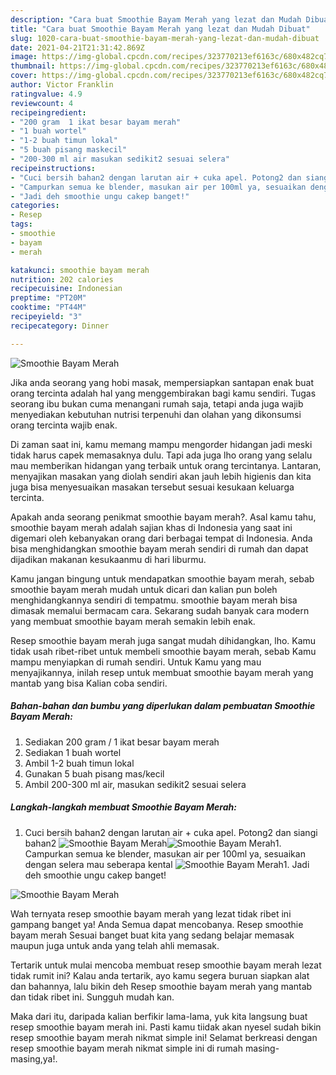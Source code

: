 ```yaml
---
description: "Cara buat Smoothie Bayam Merah yang lezat dan Mudah Dibuat"
title: "Cara buat Smoothie Bayam Merah yang lezat dan Mudah Dibuat"
slug: 1020-cara-buat-smoothie-bayam-merah-yang-lezat-dan-mudah-dibuat
date: 2021-04-21T21:31:42.869Z
image: https://img-global.cpcdn.com/recipes/323770213ef6163c/680x482cq70/smoothie-bayam-merah-foto-resep-utama.jpg
thumbnail: https://img-global.cpcdn.com/recipes/323770213ef6163c/680x482cq70/smoothie-bayam-merah-foto-resep-utama.jpg
cover: https://img-global.cpcdn.com/recipes/323770213ef6163c/680x482cq70/smoothie-bayam-merah-foto-resep-utama.jpg
author: Victor Franklin
ratingvalue: 4.9
reviewcount: 4
recipeingredient:
- "200 gram  1 ikat besar bayam merah"
- "1 buah wortel"
- "1-2 buah timun lokal"
- "5 buah pisang maskecil"
- "200-300 ml air masukan sedikit2 sesuai selera"
recipeinstructions:
- "Cuci bersih bahan2 dengan larutan air + cuka apel. Potong2 dan siangi bahan2"
- "Campurkan semua ke blender, masukan air per 100ml ya, sesuaikan dengan selera mau seberapa kental"
- "Jadi deh smoothie ungu cakep banget!"
categories:
- Resep
tags:
- smoothie
- bayam
- merah

katakunci: smoothie bayam merah 
nutrition: 202 calories
recipecuisine: Indonesian
preptime: "PT20M"
cooktime: "PT44M"
recipeyield: "3"
recipecategory: Dinner

---
```



![Smoothie Bayam Merah](https://img-global.cpcdn.com/recipes/323770213ef6163c/680x482cq70/smoothie-bayam-merah-foto-resep-utama.jpg)

Jika anda seorang yang hobi masak, mempersiapkan santapan enak buat orang tercinta adalah hal yang menggembirakan bagi kamu sendiri. Tugas seorang ibu bukan cuma menangani rumah saja, tetapi anda juga wajib menyediakan kebutuhan nutrisi terpenuhi dan olahan yang dikonsumsi orang tercinta wajib enak.

Di zaman  saat ini, kamu memang mampu mengorder hidangan jadi meski tidak harus capek memasaknya dulu. Tapi ada juga lho orang yang selalu mau memberikan hidangan yang terbaik untuk orang tercintanya. Lantaran, menyajikan masakan yang diolah sendiri akan jauh lebih higienis dan kita juga bisa menyesuaikan masakan tersebut sesuai kesukaan keluarga tercinta. 



Apakah anda seorang penikmat smoothie bayam merah?. Asal kamu tahu, smoothie bayam merah adalah sajian khas di Indonesia yang saat ini digemari oleh kebanyakan orang dari berbagai tempat di Indonesia. Anda bisa menghidangkan smoothie bayam merah sendiri di rumah dan dapat dijadikan makanan kesukaanmu di hari liburmu.

Kamu jangan bingung untuk mendapatkan smoothie bayam merah, sebab smoothie bayam merah mudah untuk dicari dan kalian pun boleh menghidangkannya sendiri di tempatmu. smoothie bayam merah bisa dimasak memalui bermacam cara. Sekarang sudah banyak cara modern yang membuat smoothie bayam merah semakin lebih enak.

Resep smoothie bayam merah juga sangat mudah dihidangkan, lho. Kamu tidak usah ribet-ribet untuk membeli smoothie bayam merah, sebab Kamu mampu menyiapkan di rumah sendiri. Untuk Kamu yang mau menyajikannya, inilah resep untuk membuat smoothie bayam merah yang mantab yang bisa Kalian coba sendiri.

<!--inarticleads1-->

##### Bahan-bahan dan bumbu yang diperlukan dalam pembuatan Smoothie Bayam Merah:

1. Sediakan 200 gram / 1 ikat besar bayam merah
1. Sediakan 1 buah wortel
1. Ambil 1-2 buah timun lokal
1. Gunakan 5 buah pisang mas/kecil
1. Ambil 200-300 ml air, masukan sedikit2 sesuai selera




<!--inarticleads2-->

##### Langkah-langkah membuat Smoothie Bayam Merah:

1. Cuci bersih bahan2 dengan larutan air + cuka apel. Potong2 dan siangi bahan2
<img src="https://img-global.cpcdn.com/steps/1542baf20952deaf/160x128cq70/smoothie-bayam-merah-langkah-memasak-1-foto.jpg" alt="Smoothie Bayam Merah"><img src="https://img-global.cpcdn.com/steps/250712ac57cd8fcf/160x128cq70/smoothie-bayam-merah-langkah-memasak-1-foto.jpg" alt="Smoothie Bayam Merah">1. Campurkan semua ke blender, masukan air per 100ml ya, sesuaikan dengan selera mau seberapa kental
<img src="https://img-global.cpcdn.com/steps/5a9d97084c8f0adc/160x128cq70/smoothie-bayam-merah-langkah-memasak-2-foto.jpg" alt="Smoothie Bayam Merah">1. Jadi deh smoothie ungu cakep banget!
<img src="https://img-global.cpcdn.com/steps/f97f721f30f33011/160x128cq70/smoothie-bayam-merah-langkah-memasak-3-foto.jpg" alt="Smoothie Bayam Merah">



Wah ternyata resep smoothie bayam merah yang lezat tidak ribet ini gampang banget ya! Anda Semua dapat mencobanya. Resep smoothie bayam merah Sesuai banget buat kita yang sedang belajar memasak maupun juga untuk anda yang telah ahli memasak.

Tertarik untuk mulai mencoba membuat resep smoothie bayam merah lezat tidak rumit ini? Kalau anda tertarik, ayo kamu segera buruan siapkan alat dan bahannya, lalu bikin deh Resep smoothie bayam merah yang mantab dan tidak ribet ini. Sungguh mudah kan. 

Maka dari itu, daripada kalian berfikir lama-lama, yuk kita langsung buat resep smoothie bayam merah ini. Pasti kamu tiidak akan nyesel sudah bikin resep smoothie bayam merah nikmat simple ini! Selamat berkreasi dengan resep smoothie bayam merah nikmat simple ini di rumah masing-masing,ya!.

